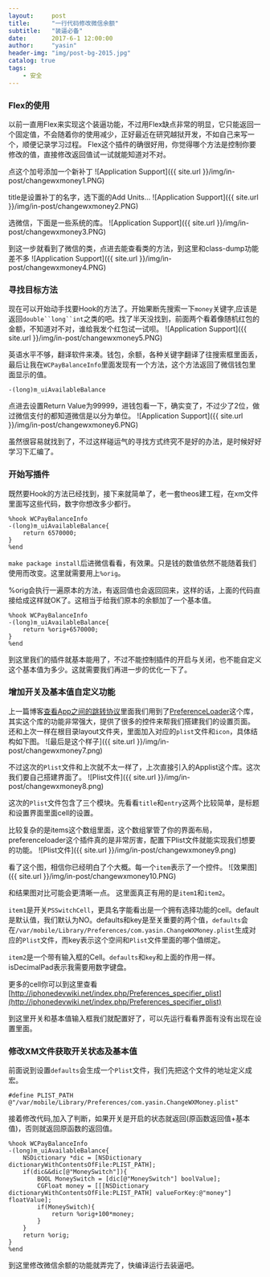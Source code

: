 ```yaml
---
layout:     post
title:      "一行代码修改微信余额"
subtitle:   "装逼必备"
date:       2017-6-1 12:00:00
author:     "yasin"
header-img: "img/post-bg-2015.jpg"
catalog: true
tags:
    - 安全
---
```



### Flex的使用

以前一直用Flex来实现这个装逼功能，不过用Flex缺点非常的明显，它只能返回一个固定值，不会随着你的使用减少，正好最近在研究越狱开发，不如自己来写一个，顺便记录学习过程。
Flex这个插件的确很好用，你觉得哪个方法是控制你要修改的值，直接修改返回值试一试就能知道对不对。

点这个加号添加一个新补丁
![Application Support]({{ site.url }}/img/in-post/changewxmoney1.PNG)

title是设置补丁的名字，选下面的Add Units...
![Application Support]({{ site.url }}/img/in-post/changewxmoney2.PNG)

选微信，下面是一些系统的库。
![Application Support]({{ site.url }}/img/in-post/changewxmoney3.PNG)

到这一步就看到了微信的类，点进去能查看类的方法，到这里和class-dump功能差不多
![Application Support]({{ site.url }}/img/in-post/changewxmoney4.PNG)

### 寻找目标方法

现在可以开始动手找要Hook的方法了。开始果断先搜索一下`money`关键字,应该是返回`double``long``int`之类的吧。找了半天没找到，前面两个看着像随机红包的金额，不知道对不对，谁给我发个红包试一试呗。
![Application Support]({{ site.url }}/img/in-post/changewxmoney5.PNG)

英语水平不够，翻译软件来凑。钱包，余额，各种关键字翻译了往搜索框里面丢，最后让我在`WCPayBalanceInfo`里面发现有一个方法，这个方法返回了微信钱包里面显示的值。

```
-(long)m_uiAvailableBalance
```

点进去设置Return Value为99999，进钱包看一下，确实变了，不过少了2位，做过微信支付的都知道微信是以分为单位。
![Application Support]({{ site.url }}/img/in-post/changewxmoney6.PNG)

虽然很容易就找到了，不过这样碰运气的寻找方式终究不是好的办法，是时候好好学习下汇编了。

### 开始写插件

既然要Hook的方法已经找到，接下来就简单了，老一套theos建工程，在xm文件里面写这些代码，数字你想改多少都行。

```
%hook WCPayBalanceInfo
-(long)m_uiAvailableBalance{
	return 6570000;
}
%end
```

`make package install`后进微信看看，有效果。只是钱的数值依然不能随着我们使用而改变。这里就需要用上`%orig`。

%orig会执行一遍原本的方法，有返回值也会返回回来，这样的话，上面的代码直接给成这样就OK了。这相当于给我们原本的余额加了一个基本值。

```
%hook WCPayBalanceInfo
-(long)m_uiAvailableBalance{
	return %orig+6570000;
}
%end
```

到这里我们的插件就基本能用了，不过不能控制插件的开启与关闭，也不能自定义这个基本值为多少。这就需要我们再进一步的优化一下了。

### 增加开关及基本值自定义功能

上一篇博客[查看App之间的跳转协议](https://yasintian.github.io/2017/06/01/UrlScheme%E6%9F%A5%E7%9C%8B/)里面我们用到了[PreferenceLoader](https://github.com/DHowett/preferenceloader)这个库，其实这个库的功能非常强大，提供了很多的控件来帮我们搭建我们的设置页面。
还和上次一样在根目录layout文件夹，里面加入对应的`plist`文件和`icon`，具体结构如下图。
![最后是这个样子]({{ site.url }}/img/in-post/changewxmoney7.png)

不过这次的`Plist`文件和上次就不太一样了，上次直接引入的Applist这个库。这次我们要自己搭建界面了。
![Plist文件]({{ site.url }}/img/in-post/changewxmoney8.png)

这次的`Plist`文件包含了三个模块。先看看`title`和`entry`这两个比较简单，是标题和设置界面里面cell的设置。

比较复杂的是items这个数组里面，这个数组掌管了你的界面布局，preferenceloader这个插件真的是非常厉害，配置下Plist文件就能实现我们想要的功能。
![Plist文件]({{ site.url }}/img/in-post/changewxmoney9.png)

看了这个图，相信你已经明白了个大概。每一个`item`表示了一个控件。
![效果图]({{ site.url }}/img/in-post/changewxmoney10.PNG)

和结果图对比可能会更清晰一点。
这里面真正有用的是`item1`和`item2`。

`item1`是开关`PSSwitchCell`，更具名字能看出是一个拥有选择功能的cell。default是默认值，我们默认为NO。defaults和key是至关重要的两个值，`defaults`会在`/var/mobile/Library/Preferences/com.yasin.ChangeWXMoney.plist`生成对应的`Plist`文件，而key表示这个空间和`Plist`文件里面的哪个值绑定。

`item2`是一个带有输入框的Cell。`defaults`和`key`和上面的作用一样。isDecimalPad表示我需要用数字键盘。

更多的cell你可以到这里查看
[http://iphonedevwiki.net/index.php/Preferences_specifier_plist](http://iphonedevwiki.net/index.php/Preferences_specifier_plist)

到这里开关和基本值输入框我们就配置好了，可以先运行看看界面有没有出现在设置里面。

### 修改XM文件获取开关状态及基本值
前面说到设置`defaults`会生成一个`Plist`文件，我们先把这个文件的地址定义成宏。
```
#define PLIST_PATH @"/var/mobile/Library/Preferences/com.yasin.ChangeWXMoney.plist"
```

接着修改代码,加入了判断，如果开关是开启的状态就返回(原函数返回值+基本值)，否则就返回原函数的返回值。
```
%hook WCPayBalanceInfo
-(long)m_uiAvailableBalance{
    NSDictionary *dic = [NSDictionary dictionaryWithContentsOfFile:PLIST_PATH];
    if(dic&&dic[@"MoneySwitch"]){
        BOOL MoneySwitch = [dic[@"MoneySwitch"] boolValue];
        CGFloat money = [[[NSDictionary dictionaryWithContentsOfFile:PLIST_PATH] valueForKey:@"money"] floatValue];
        if(MoneySwitch){
            return %orig+100*money;
        }
    }
    return %orig;
}
%end
```
到这里修改微信余额的功能就弄完了，快编译运行去装逼吧。







